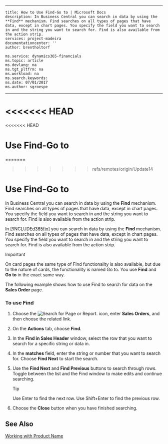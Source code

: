 
---
    title: How to Use Find-Go to | Microsoft Docs
    description: In Business Central you can search in data by using the **Find** mechanism. Find searches on all types of pages that have data, except in chart pages. You specify the field you want to search in and the string you want to search for. Find is also available from the action strip.
    services: project-madeira
    documentationcenter: ''
    author: brentholtorf

    ms.service: dynamics365-financials
    ms.topic: article
    ms.devlang: na
    ms.tgt_pltfrm: na
    ms.workload: na
    ms.search.keywords:
    ms.date: 07/01/2017
    ms.author: sgroespe

---
<<<<<<< HEAD
=======
<<<<<<< HEAD
# Use Find-Go to
=======
>>>>>>> refs/remotes/origin/Update14
# Use Find-Go to
In Business Central you can search in data by using the **Find** mechanism. Find searches on all types of pages that have data, except in chart pages. You specify the field you want to search in and the string you want to search for. Find is also available from the action strip.  

In [!INCLUDE[d365fin](../../includes/d365fin_md.md)] you can search in data by using the **Find** mechanism. Find searches on all types of pages that have data, except in chart pages. You specify the field you want to search in and the string you want to search for. Find is also available from the action strip.  

> [!IMPORTANT]  
>  On card pages the same type of Find functionality is also available, but due to the nature of cards, the functionality is named Go to. You use **Find** and **Go to** in the exact same way.  

 The following example shows how to use Find to search for data on the **Sales Order** page.  

### To use Find  

1.  Choose the ![Search for Page or Report.](media/ui-search/search_small.png "Search for Page or Report icon") icon, enter **Sales Orders**, and then choose the related link.  

2.  On the **Actions** tab, choose **Find**.  

3.  In the **Find in Sales Header** window, select the row that you want to search for a specific string or data in.  

4.  In the **matches** field, enter the string or number that you want to search for. Choose **Find Next** to start the search.  

5.  Use the **Find Next** and **Find Previous** buttons to search through rows. Toggle between the list and the Find window to make edits and continue searching.  

    > [!TIP]  
    >  Use Enter to find the next row. Use Shift+Enter to find the previous row.  

6.  Choose the **Close** button when you have finished searching.  

## See Also  
 [Working with Product Name](../../../archive/WorkingWithDynamics/working-with-$-p_1-product-name-$-.md)
